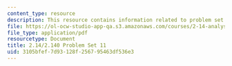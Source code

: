 ```yaml
---
content_type: resource
description: This resource contains information related to problem set 11.
file: https://ol-ocw-studio-app-qa.s3.amazonaws.com/courses/2-14-analysis-and-design-of-feedback-control-systems-spring-2014/3105bfef7d93128f256795463df536e3_MIT2_14S14_Problem_Set_11.pdf
file_type: application/pdf
resourcetype: Document
title: 2.14/2.140 Problem Set 11
uid: 3105bfef-7d93-128f-2567-95463df536e3
---
```

